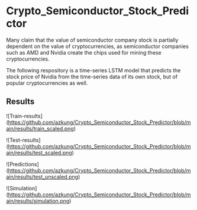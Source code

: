# Crypto_Semiconductor_Stock_Predictor

Many claim that the value of semiconductor company stock is partially dependent on the value of cryptocurrencies, as semiconductor companies such as AMD and Nvidia create the chips used for mining these cryptocurrencies.  

The following respository is a time-series LSTM model that predicts the stock price of Nvidia from the time-series data of its own stock, but of popular cryptocurrencies as well.

## Results

![Train-results] (https://github.com/azkung/Crypto_Semiconductor_Stock_Predictor/blob/main/results/train_scaled.png)

![Test-results] (https://github.com/azkung/Crypto_Semiconductor_Stock_Predictor/blob/main/results/test_scaled.png)

![Predictions] (https://github.com/azkung/Crypto_Semiconductor_Stock_Predictor/blob/main/results/test_unscaled.png)

![Simulation] (https://github.com/azkung/Crypto_Semiconductor_Stock_Predictor/blob/main/results/simulation.png)
